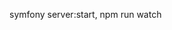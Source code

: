 <!-- This is a marketplace for beauty salons. I used such technologies, as Symfony framework for back-end, Veu.js framework and bootstrap for front-end, also leaflet Maps to show cities and salons on the map. Description of my project: Admin and salon owner panel description: Administrator has the ability to add, delete and edit new users, grant them administrator or salon owner rights. Also, admin can add new cities (which will be immediately displayed on the map), add salons and assign an owner to the salon. Salons owner can fully manage their salons (add new services, add stylists). User interface description: Users can choose the city, then choose the salon and service. Then user can choose stylist and make reservation. User will receive an email after reservation and opportunity to check the reservation in the "Reservations" tab. -->


symfony server:start, npm run watch